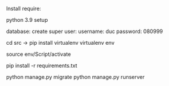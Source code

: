 Install require:

python 3.9
setup

database:
    create super user:
        username: duc
        password: 080999

cd src -> pip install virtualenv virtualenv env

source env/Script/activate

pip install -r requirements.txt

python manage.py migrate
python manage.py runserver
